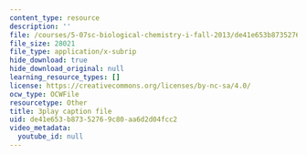 ```yaml
---
content_type: resource
description: ''
file: /courses/5-07sc-biological-chemistry-i-fall-2013/de41e653b87352769c80aa6d2d04fcc2_qmqiF0YJ4LM.vtt
file_size: 28021
file_type: application/x-subrip
hide_download: true
hide_download_original: null
learning_resource_types: []
license: https://creativecommons.org/licenses/by-nc-sa/4.0/
ocw_type: OCWFile
resourcetype: Other
title: 3play caption file
uid: de41e653-b873-5276-9c80-aa6d2d04fcc2
video_metadata:
  youtube_id: null
---
```

